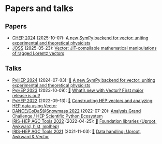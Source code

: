 # Papers and talks

## Papers

- [CHEP 2024](https://indico.cern.ch/event/1338689) (2025-10-07): [A new SymPy backend for vector: uniting experimental and theoretical physicists](https://doi.org/10.1051/epjconf/202533701240)
- [JOSS](https://joss.theoj.org) (2025-05-23): [Vector: JIT-compilable mathematical manipulations of ragged Lorentz vectors](https://doi.org/10.21105/joss.07791)

## Talks

- [PyHEP 2024](https://indico.cern.ch/event/1384010) (2024-07-03): [🎥](https://www.youtube.com/watch?v=aVPhP_APhqw) [A new SymPy backend for vector: uniting experimental and theoretical physicists](https://indi.to/pfTC6)
- [PyHEP 2023](https://indico.cern.ch/event/1252095) (2023-10-09): [🎥](https://www.youtube.com/watch?v=JHEAb2R3xzE&list=PLKZ9c4ONm-VlAorAG8kR09ZqhMfHiH2LJ&index=10) [What’s new with Vector? First major release is out!](https://indi.to/35ym5)
- [PyHEP 2022](https://indico.cern.ch/event/1150631) (2022-09-13): [🎥](https://www.youtube.com/watch?v=4iveMzrbe7s&list=PLKZ9c4ONm-VkohKG-skzEG_gklMaSgaO7&index=15) [Constructing HEP vectors and analyzing HEP data using Vector](https://indi.to/bPmMc)
- [DANCE/CoDaS@Snowmass 2022](https://indico.cern.ch/event/1151329) (2022-07-20): [Analysis Grand Challenge / HEP Scientific Python Ecosystem](https://indico.cern.ch/event/1151329/timetable/#3-analysis-grand-challenge-hep)
- [IRIS-HEP AGC Tools 2022](https://indico.cern.ch/event/1126109) (2022-04-25): [🎥](https://www.youtube.com/watch?v=O9KvsDMKOmY) [Foundation libraries (Uproot, Awkward, hist, mplhep)](https://indico.cern.ch/event/1126109/contributions/4780138)
- [IRIS-HEP AGC Tools 2021](https://indico.cern.ch/event/1076231) (2021-11-03): [🎥](https://indico.cern.ch/event/1076231/contributions/4560398/attachments/2338579/4017718/agc_uproot_awk.mp4) [Data handling: Uproot, Awkward & Vector](https://indico.cern.ch/event/1076231/contributions/4560398)
